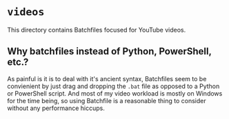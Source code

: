 # `videos`

This directory contains Batchfiles focused for YouTube videos.

## Why batchfiles instead of Python, PowerShell, etc.?

As painful is it is to deal with it's ancient syntax, Batchfiles seem to be convienient
by just drag and dropping the `.bat` file as opposed to a Python or PowerShell script.
And most of my video workload is mostly on Windows for the time being, so using Batchfile
is a reasonable thing to consider without any performance hiccups.
